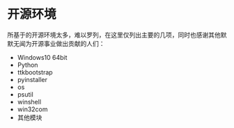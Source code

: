 # 开源环境
所基于的开源环境太多，难以罗列，在这里仅列出主要的几项，同时也感谢其他默默无闻为开源事业做出贡献的人们：

* Windows10 64bit
* Python
* ttkbootstrap
* pyinstaller
* os
* psutil
* winshell
* win32com
* 其他模块
